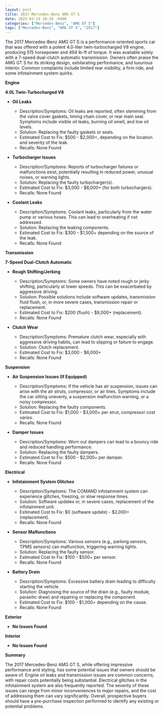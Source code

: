 ```yaml
---
layout: post
title: 2017 Mercedes-Benz AMG GT S
date: 2025-03-19 10:29 -0400
categories: ["Mercedes-Benz", "AMG GT S"]
tags: ["Mercedes-Benz", "AMG GT S", "2017"]
---
```

The 2017 Mercedes-Benz AMG GT S is a performance-oriented sports car that was offered with a potent 4.0-liter twin-turbocharged V8 engine, producing 515 horsepower and 494 lb-ft of torque. It was available solely with a 7-speed dual-clutch automatic transmission. Owners often praise the AMG GT S for its striking design, exhilarating performance, and luxurious interior. Common complaints include limited rear visibility, a firm ride, and some infotainment system quirks.

**Engine**

**4.0L Twin-Turbocharged V8**

* **Oil Leaks**
    * Description/Symptoms: Oil leaks are reported, often stemming from the valve cover gaskets, timing chain cover, or rear main seal. Symptoms include visible oil leaks, burning oil smell, and low oil levels.
    * Solution: Replacing the faulty gaskets or seals.
    * Estimated Cost to Fix: $500 - $2,000+, depending on the location and severity of the leak.
    * Recalls: None Found

* **Turbocharger Issues**
    * Description/Symptoms: Reports of turbocharger failures or malfunctions exist, potentially resulting in reduced power, unusual noises, or warning lights.
    * Solution: Replacing the faulty turbocharger(s).
    * Estimated Cost to Fix: $3,000 - $6,000+ (for both turbochargers).
    * Recalls: None Found

* **Coolant Leaks**
    * Description/Symptoms: Coolant leaks, particularly from the water pump or various hoses. This can lead to overheating if not addressed.
    * Solution: Replacing the leaking components.
    * Estimated Cost to Fix: $300 - $1,500+ depending on the source of the leak.
    * Recalls: None Found

**Transmission**

**7-Speed Dual-Clutch Automatic**

* **Rough Shifting/Jerking**
    * Description/Symptoms: Some owners have noted rough or jerky shifting, particularly at lower speeds. This can be exacerbated by aggressive driving.
    * Solution: Possible solutions include software updates, transmission fluid flush, or, in more severe cases, transmission repair or replacement.
    * Estimated Cost to Fix: $200 (flush) - $8,000+ (replacement).
    * Recalls: None Found

* **Clutch Wear**
    * Description/Symptoms: Premature clutch wear, especially with aggressive driving habits, can lead to slipping or failure to engage.
    * Solution: Clutch replacement.
    * Estimated Cost to Fix: $3,000 - $6,000+
    * Recalls: None Found

**Suspension**

* **Air Suspension Issues (If Equipped)**
    * Description/Symptoms: If the vehicle has air suspension, issues can arise with the air struts, compressor, or air lines. Symptoms include the car sitting unevenly, a suspension malfunction warning, or a noisy compressor.
    * Solution: Replacing the faulty components.
    * Estimated Cost to Fix: $1,000 - $3,000+ per strut, compressor cost varies.
    * Recalls: None Found

* **Damper Issues**
    * Description/Symptoms: Worn out dampers can lead to a bouncy ride and reduced handling performance.
    * Solution: Replacing the faulty dampers.
    * Estimated Cost to Fix: $500 - $2,000+ per damper.
    * Recalls: None Found

**Electrical**

* **Infotainment System Glitches**
    * Description/Symptoms: The COMAND infotainment system can experience glitches, freezing, or slow response times.
    * Solution: Software updates or, in severe cases, replacement of the infotainment unit.
    * Estimated Cost to Fix: $0 (software update) - $2,000+ (replacement).
    * Recalls: None Found

* **Sensor Malfunctions**
    * Description/Symptoms: Various sensors (e.g., parking sensors, TPMS sensors) can malfunction, triggering warning lights.
    * Solution: Replacing the faulty sensor.
    * Estimated Cost to Fix: $100 - $500+ per sensor.
    * Recalls: None Found

* **Battery Drain**
    * Description/Symptoms: Excessive battery drain leading to difficulty starting the vehicle.
    * Solution: Diagnosing the source of the drain (e.g., faulty module, parasitic draw) and repairing or replacing the component.
    * Estimated Cost to Fix: $100 - $1,000+ depending on the cause.
    * Recalls: None Found

**Exterior**

* **No Issues Found**

**Interior**

* **No Issues Found**

**Summary**

The 2017 Mercedes-Benz AMG GT S, while offering impressive performance and styling, has some potential issues that owners should be aware of. Engine oil leaks and transmission issues are common concerns, with repair costs potentially being substantial. Electrical glitches in the infotainment system are also frequently reported. The severity of these issues can range from minor inconveniences to major repairs, and the cost of addressing them can vary significantly. Overall, prospective buyers should have a pre-purchase inspection performed to identify any existing or potential problems.

